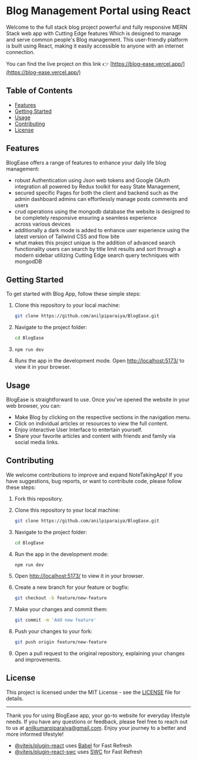 # Blog Management Portal using React

Welcome to the full stack blog project powerful and fully responsive MERN Stack web app with Cutting Edge features
Which is designed to manage and serve common people's Blog management. This user-friendly platform is built using React, making it easily accessible to anyone with an internet connection.


You can find the live project on this link 👉
[https://blog-ease.vercel.app/](https://blog-ease.vercel.app/)


## Table of Contents

- [Features](#features)
- [Getting Started](#getting-started)
- [Usage](#usage)
- [Contributing](#contributing)
- [License](#license)

## Features

BlogEase offers a range of features to enhance your daily life blog management:

- robust Authentication using Json web tokens and Google OAuth integration all powered by Redux toolkit for easy State Management,
- secured specific Pages for both the client and backend such as the admin dashboard admins can effortlessly manage posts comments and users  
- crud operations using the mongodb database the website is designed to be completely responsive ensuring a seamless experience across various devices
- additionally a dark mode is added to enhance user experience using the latest version of Tailwind CSS and flow bite
- what makes this project unique is the addition of advanced search functionality users can search by title limit results and sort through a modern sidebar utilizing Cutting Edge search query techniques with mongodDB



## Getting Started

To get started with Blog App, follow these simple steps:

1. Clone this repository to your local machine:
   ```bash
   git clone https://github.com/anilpiparaiya/BlogEase.git
   ```

2. Navigate to the project folder:
   ```bash
   cd BlogEase
   ```

3. `npm run dev`

4. Runs the app in the development mode. Open [http://localhost:5173/](http://localhost:5173/) to view it in your browser.


## Usage

BlogEase is straightforward to use. Once you've opened the website in your web browser, you can:

- Make Blog by clicking on the respective sections in the navigation menu.
- Click on individual articles or resources to view the full content.
- Enjoy interactive User Interface to entertain yourself.
- Share your favorite articles and content with friends and family via social media links.

## Contributing

We welcome contributions to improve and expand NoteTakingApp! If you have suggestions, bug reports, or want to contribute code, please follow these steps:

1. Fork this repository.

2. Clone this repository to your local machine:
   ```bash
   git clone https://github.com/anilpiparaiya/BlogEase.git
   ```

3. Navigate to the project folder:
   ```bash
   cd BlogEase
   ```

4. Run the app in the development mode:
   ```bash
   npm run dev
   ```


5.  Open [http://localhost:5173/](http://localhost:5173/) to view it in your browser.

6. Create a new branch for your feature or bugfix:
   ```bash
   git checkout -b feature/new-feature
   ```
7. Make your changes and commit them:
   ```bash
   git commit -m 'Add new feature'
   ```
8. Push your changes to your fork:
   ```bash
   git push origin feature/new-feature
   ```
9. Open a pull request to the original repository, explaining your changes and improvements.

## License

This project is licensed under the MIT License - see the [LICENSE](LICENSE) file for details.

---

Thank you for using BlogEase app, your go-to website for everyday lifestyle needs. If you have any questions or feedback, please feel free to reach out to us at [anilkumarpiparaiya@gmail.com](mailto:anilkumarpiparaiya@gmail.com). Enjoy your journey to a better and more informed lifestyle!






- [@vitejs/plugin-react](https://github.com/vitejs/vite-plugin-react/blob/main/packages/plugin-react/README.md) uses [Babel](https://babeljs.io/) for Fast Refresh
- [@vitejs/plugin-react-swc](https://github.com/vitejs/vite-plugin-react-swc) uses [SWC](https://swc.rs/) for Fast Refresh
